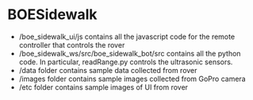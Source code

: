 # BOESidewalk
- /boe_sidewalk_ui/js contains all the javascript code for the remote controller that controls the rover
- /boe_sidewalk_ws/src/boe_sidewalk_bot/src contains all the python code. In particular, readRange.py controls the ultrasonic sensors.
- /data folder contains sample data collected from rover
- /images folder contains sample images collected from GoPro camera
- /etc folder contains sample images of UI from rover

